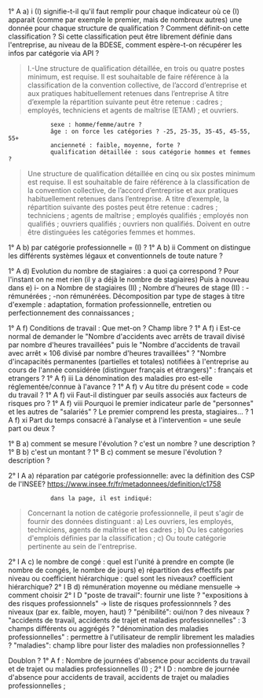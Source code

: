 1°  A   a)  i   (I) signifie-t-il qu'il faut remplir pour chaque indicateur où ce (I) apparait (comme par exemple le premier, mais de nombreux autres) une donnée pour chaque structure de qualification ? Comment définit-on cette classification ? Si cette classification peut être librement définie dans l'entreprise, au niveau de la BDESE, comment espère-t-on récupérer les infos par catégorie via API ?

> I.-Une structure de qualification détaillée, en trois ou quatre postes minimum, est requise. 
> Il est souhaitable de faire référence à la classification de la convention collective, de l’accord d’entreprise et aux pratiques habituellement retenues dans l’entreprise
> A titre d’exemple la répartition suivante peut être retenue : cadres ; employés, techniciens et agents de maîtrise (ETAM) ; et ouvriers.

                sexe : homme/femme/autre ?
                âge : on force les catégories ? -25, 25-35, 35-45, 45-55, 55+
                ancienneté : faible, moyenne, forte ?
                qualification détaillée : sous catégorie hommes et femmes ?

> Une structure de qualification détaillée en cinq ou six postes minimum est requise. Il est souhaitable de faire référence à la classification de la convention collective, de l’accord d’entreprise et aux pratiques habituellement retenues dans l’entreprise.
> A titre d’exemple, la répartition suivante des postes peut être retenue : cadres ; techniciens ; agents de maîtrise ; employés qualifiés ; employés non qualifiés ; ouvriers qualifiés ; ouvriers non qualifiés. Doivent en outre être distinguées les catégories femmes et hommes.

1°  A   b)  par catégorie professionnelle = (I) ?
1°  A   b)   ii  Comment on distingue les différents systèmes légaux et conventionnels de toute nature ?

1°  A   d)  Evolution du nombre de stagiaires : a quoi ça correspond ? Pour l'instant on ne met rien (il y a déjà le nombre de stagiaires)
Puis à nouveau dans e) i- on a
Nombre de stagiaires (II) ;
Nombre d'heures de stage (II) :
-rémunérées ;
-non rémunérées.
Décomposition par type de stages à titre d'exemple : adaptation, formation professionnelle, entretien ou perfectionnement des connaissances ;

1°  A   f)  Conditions de travail : Que met-on ? Champ libre ?
1°  A   f)  i   Est-ce normal de demander le "Nombre d'accidents avec arrêts de travail divisé par nombre d'heures travaillées" puis le "Nombre d'accidents de travail avec arrêt × 106 divisé par nombre d'heures travaillées" ?
                "Nombre d'incapacités permanentes (partielles et totales) notifiées à l'entreprise au cours de l'année considérée (distinguer français et étrangers)" : français et etrangers ?
1°  A   f)  iii La dénomination des maladies pro est-elle réglementée/connue à l'avance ?
1°  A   f)  v   Au titre du présent code = code du travail ?
1°  A   f)  vii Faut-il distinguer par seuils associés aux facteurs de risques pro ?
1°  A   f)  viii Pourquoi le premier indicateur parle de "personnes" et les autres de "salariés" ? Le premier comprend les presta, stagiaires... ? 
1   A   f)  xi Part du temps consacré à l'analyse et à l'intervention = une seule part ou deux ?

1°  B   a)  comment se mesure l'évolution ? c'est un nombre ? une description ?
1°  B   b)  c'est un montant ?
1°  B   c)  comment se mesure l'évolution ? description ?

2°  I   A   a)  réparation par catégorie professionnelle: avec la définition des CSP de l'INSEE?
                https://www.insee.fr/fr/metadonnees/definition/c1758

                dans la page, il est indiqué:
> Concernant la notion de catégorie professionnelle, il peut s'agir de fournir des données distinguant :
> a) Les ouvriers, les employés, techniciens, agents de maîtrise et les cadres ;
> b) Ou les catégories d'emplois définies par la classification ;
> c) Ou toute catégorie pertinente au sein de l'entreprise.

2°  I   A   c) le nombre de congé : quel est l'unité à prendre en compte (le nombre de congés, le nombre de jours)
            e) répartition des effectifs  par niveau ou coefficient hiérarchique : quel sont les niveaux? coefficient hiérarchique?
2°  I   B   d) rémunération moyenne ou médiane mensuelle -> comment choisir
2°  I   D   "poste de travail": fournir une liste ?
            "expositions à des risques professionnels" -> liste de risques professionnnels ? des niveaux (par ex. faible, moyen, haut) ?
            "pénibilité": oui/non ? des niveaux ?
            "accidents de travail, accidents de trajet et maladies professionnelles" : 3 champs différents ou aggrégés ?
            "dénomination des maladies professionnelles" : permettre à l'utilisateur de remplir librement les maladies ?
            "maladies": champ libre pour lister des maladies non professionnelles ?


Doublon ?
1° A f : Nombre de journées d'absence pour accidents du travail et de trajet ou maladies professionnelles (I) ;
2° I D : nombre de journée d'absence pour accidents de travail, accidents de trajet ou maladies professionnelles ;